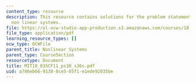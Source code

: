 ```yaml
---
content_type: resource
description: This resource contains solutions for the problem statements related to
  non linear systems.
file: https://ol-ocw-studio-app-production.s3.amazonaws.com/courses/18-03sc-differential-equations-fall-2011/a786eb6691388ce505f1e1ede92035be_MIT18_03SCF11_ps10_s36s.pdf
file_type: application/pdf
learning_resource_types: []
ocw_type: OCWFile
parent_title: Nonlinear Systems
parent_type: CourseSection
resourcetype: Document
title: MIT18_03SCF11_ps10_s36s.pdf
uid: a786eb66-9138-8ce5-05f1-e1ede92035be
---
```

